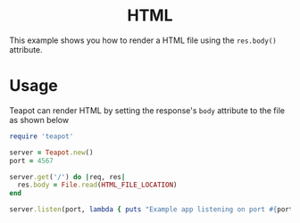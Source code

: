 <p align="center">
  <h1 align="center"><b>HTML</b></h1>
</p>

This example shows you how to render a HTML file using the `res.body()` attribute.

# Usage

Teapot can render HTML by setting the response's `body` attribute to the file as shown below

```rb
require 'teapot'

server = Teapot.new()
port = 4567

server.get('/') do |req, res|
  res.body = File.read(HTML_FILE_LOCATION)
end

server.listen(port, lambda { puts "Example app listening on port #{port}" })


```
